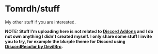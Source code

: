 # Tomrdh/stuff

My other stuff if you are interested.

**NOTE: Stuff I'm uploading here is not related to [Discord Addons](https://github.com/Tomrdh/discord-addons) and I do not own anything I didn't created myself. I only share some stuff I invite you to try, for example the blurple theme for Discord using [DiscordRecolor by DevilBro](https://github.com/mwittrien/BetterDiscordAddons/tree/master/Themes/DiscordRecolor).**
